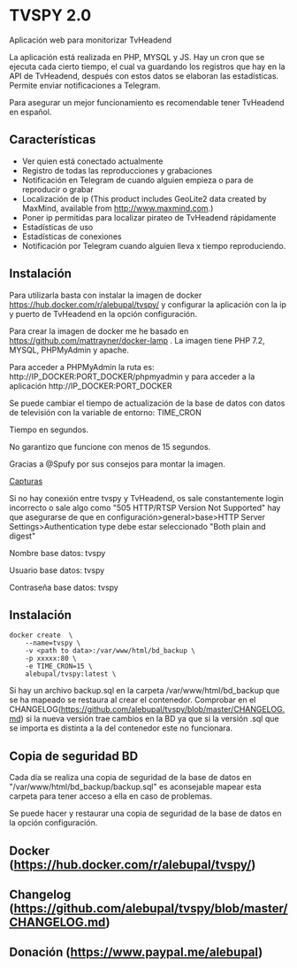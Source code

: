 # TVSPY 2.0

Aplicación web para monitorizar TvHeadend

La aplicación está realizada en PHP, MYSQL y JS. Hay un cron que se ejecuta cada cierto tiempo, el cual va guardando los registros que hay en la API de TvHeadend, después con estos datos se elaboran las estadísticas. Permite enviar notificaciones a Telegram.

Para asegurar un mejor funcionamiento es recomendable tener TvHeadend en español.

## Características
- Ver quien está conectado actualmente
- Registro de todas las reproducciones y grabaciones
- Notificación en Telegram de cuando alguien empieza o para de reproducir o grabar
- Localización de ip (This product includes GeoLite2 data created by MaxMind, available from <a href="http://www.maxmind.com">http://www.maxmind.com</a>.)
- Poner ip permitidas para localizar pirateo de TvHeadend rápidamente
- Estadísticas de uso
- Estadísticas de conexiones
- Notificación por Telegram cuando alguien lleva x tiempo reproduciendo.

## Instalación
Para utilizarla basta con instalar la imagen de docker https://hub.docker.com/r/alebupal/tvspy/ y configurar la aplicación con la ip y puerto de TvHeadend en la opción configuración.

Para crear la imagen de docker me he basado en https://github.com/mattrayner/docker-lamp .
La imagen tiene PHP 7.2, MYSQL, PHPMyAdmin y apache.

Para acceder a PHPMyAdmin la ruta es: http://IP_DOCKER:PORT_DOCKER/phpmyadmin y para acceder a la aplicación http://IP_DOCKER:PORT_DOCKER

Se puede cambiar el tiempo de actualización de la base de datos con datos de televisión con la variable de entorno: TIME_CRON

Tiempo en segundos.

No garantizo que funcione con menos de 15 segundos.

Gracias a @Spufy por sus consejos para montar la imagen.

[Capturas](https://github.com/alebupal/tvspy/tree/master/capturas)

Si no hay conexión entre tvspy y TvHeadend, os sale constantemente login incorrecto o sale algo como "505 HTTP/RTSP Version Not Supported" hay que asegurarse de que en configuración>general>base>HTTP Server Settings>Authentication type debe estar seleccionado "Both plain and digest"


Nombre base datos: tvspy

Usuario base datos: tvspy

Contraseña base datos: tvspy

## Instalación

```
docker create  \
	--name=tvspy \
	-v <path to data>:/var/www/html/bd_backup \
	-p xxxxx:80 \
	-e TIME_CRON=15 \
	alebupal/tvspy:latest \
```

Si hay un archivo backup.sql en la carpeta /var/www/html/bd_backup que se ha mapeado se restaura al crear el contenedor. 
Comprobar en el CHANGELOG(https://github.com/alebupal/tvspy/blob/master/CHANGELOG.md) si la nueva versión trae cambios en la BD ya que si la versión .sql que se importa es distinta a la del contenedor este no funcionara.

## Copia de seguridad BD
Cada día se realiza una copia de seguridad de la base de datos en "/var/www/html/bd_backup/backup.sql" es aconsejable mapear esta carpeta para tener acceso a ella en caso de problemas.

Se puede hacer y restaurar una copia de seguridad de la base de datos en la opción configuración.

## Docker (https://hub.docker.com/r/alebupal/tvspy/)

## Changelog (https://github.com/alebupal/tvspy/blob/master/CHANGELOG.md)

## Donación (https://www.paypal.me/alebupal)
